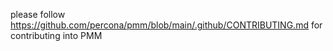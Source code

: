 please follow https://github.com/percona/pmm/blob/main/.github/CONTRIBUTING.md for contributing into PMM
